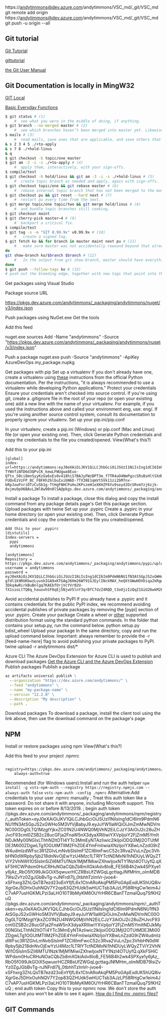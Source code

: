 https://andytimmons@dev.azure.com/andytimmons/VSC_md/_git/VSC_md
git remote add origin https://andytimmons@dev.azure.com/andytimmons/VSC_md/_git/VSC_md
git push -u origin --all

## Git tutorial

[Git Tutorial](file:///C:/Program%20Files/Git/mingw64/share/doc/git-doc/gitcore-tutorial.html)

[gittutorial](file:///C:/Program%20Files/Git/mingw64/share/doc/git-doc/gittutorial.html)

[the Git User Manual](file:///C:/Program%20Files/Git/mingw64/share/doc/git-doc/user-manual.html)
## Git Documentation is locally in MingW32

[GIT Local](file:///C:/Program%20Files/Git/mingw64/share/doc/git-doc)

[Basic Everyday Functions](file:///C:/Program%20Files/Git/mingw64/share/doc/git-doc/giteveryday.html)


```sh
$ git status # (1)
    #  see what you were in the middle of doing, if anything.
$ git branch --no-merged master # (2)
    #  see which branches haven’t been merged into master yet. Likewise for any other integration branches e.g. maint, next and pu (potential updates).
$ mailx # (3)
    #  read mails, save ones that are applicable, and save others that are not quite ready (other mail readers are available).
& s 2 3 4 5 ./+to-apply
& s 7 8 ./+hold-linus
& q
$ git checkout -b topic/one master
$ git am -3 -i -s ./+to-apply # (4)
    #  apply them, interactively, with your sign-offs.
$ compile/test
$ git checkout -b hold/linus && git am -3 -i -s ./+hold-linus # (5)
    #  create topic branch as needed and apply, again with sign-offs.
$ git checkout topic/one && git rebase master # (6)
    #  rebase internal topic branch that has not been merged to the master or exposed as a part of a stable branch.
$ git checkout pu && git reset --hard next # (7)
    #  restart pu every time from the next.
$ git merge topic/one topic/two && git merge hold/linus # (8)
    #  and bundle topic branches still cooking.
$ git checkout maint
$ git cherry-pick master~4 # (9)
    #  backport a critical fix.
$ compile/test
$ git tag -s -m "GIT 0.99.9x" v0.99.9x # (10)
    #   create a signed tag.
$ git fetch ko && for branch in master maint next pu # (11)
    #   make sure master was not accidentally rewound beyond that already pushed out.
do
git show-branch ko/$branch $branch # (12)
    #   In the output from git show-branch, master should have everything ko/master has, and next should have everything ko/next has, etc.
done
$ git push --follow-tags ko # (13)
# push out the bleeding edge, together with new tags that point into the pushed history.
```





Get packages using Visual Studio


Package source URL


https://pkgs.dev.azure.com/andytimmons/_packaging/andytimmons/nuget/v3/index.json

Push packages using NuGet.exe
Get the tools

Add this feed

nuget.exe sources Add -Name "andytimmons" -Source "https://pkgs.dev.azure.com/andytimmons/_packaging/andytimmons/nuget/v3/index.json"


Push a package
nuget.exe push -Source "andytimmons" -ApiKey AzureDevOps my_package.nupkg


Get packages with pip
Set up a virtualenv
If you don't already have one, create a virtualenv using [these](https://go.microsoft.com/fwlink/?linkid=2015235) instructions from the official Python documentation. Per the instructions, "it is always recommended to use a virtualenv while developing Python applications."
Protect your credentials
Ensure your credentials aren't checked into source control. If you're using git, create a .gitignore file in the root of your repo (or open your existing one) add a new line with the name of your virtualenv. For example, if you used the instructions above and called your environment eng, use: eng/. If you're using another source control system, consult its documentation to properly ignore your vitualenv.
Set up your pip.ini/pip.conf


In your virtualenv, create a pip.ini (Windows) or pip.conf (Mac and Linux) file (or open your existing one). Then, click Generate Python credentials and copy the credentials to the file you created/opened.
View(What's this?)

Add this to your pip.ini
```text
[global]
index-url=https://andytimmons:eyJ0eXAiOiJKV1QiLCJhbGciOiJSUzI1NiIsIng1dCI6Im9PdmN6NU1fN3AtSGpJS2xGWHo5M3VfVjBabyJ9.eyJuYW1laWQiOiJmZmMwNDVmNC00ODg0LTQ1MzgtYjkxZC01N2U4NWQ0MjVhN2EiLCJzY3AiOiJ2c28uZHJvcF93cml0ZSB2c28ucGFja2FnaW5nX3dyaXRlIiwiYXVpIjoiMzU4NTc1NmQtMDFhYy00ZDRjLWExNmQtYzYwNDJlZjM5NzlmIiwic2lkIjoiMWQ2NTgwZGQtMWY1Zi00MWJhLTgxYjgtNDY1OWMzN2EyYzcxIiwiaXNzIjoiYXBwLnZzdG9rZW4udmlzdWFsc3R1ZGlvLmNvbSIsImF1ZCI6ImFwcC52c3Rva2VuLnZpc3VhbHN0dWRpby5jb218dnNvOjEwYzU4Mzc1LTRlYTctNDMxNi1hNDUyLWQyZTViY2VhNWI1OSIsIm5iZiI6MTU1Nzk1MjExOCwiZXhwIjoxNTY1NzI4NzE4fQ.veR0m5xiFEDslM_MdGTQ8yenTiBeP_AM-TYWVfiNfD6d3QPvCK_kewLFWUgwa8Euo-QTtx_S0ci8mnSyyKzGa6xEs0v418hiS7BAJyFWzBPT3m_f7TR4uO4NmPgzcSRsBsHltSXdUSQ5FHBGEpS1fRUd0YEtJLeSTEVifZSDL1QkyArxtzg20zIZ6c2TjR-FUQvEzVzFP_BC_FBFKh2blbuIxibN6D-7TX38E1qmVtSVk11zi2bM7nx-bRpJxwFnriOTzCu5b1g-TtHgFNHCPuHuJKPszeH1eXKHZF6Yu9seydJDcSRvmYzj6zjk-0xjmu9p96BAvL2Wl8w90n0lSA@pkgs.dev.azure.com/andytimmons/_packaging/andytimmons/pypi/simple/
```


Install a package
To install a package, close this dialog and copy the install command from any package details page's Get this package section.
Upload packages with twine
Set up your .pypirc
Create a .pypirc in your home directory (or open your existing one). Then, click Generate Python credentials and copy the credentials to the file you created/opened.

```text
Add this to your .pypirc
[distutils]
Index-servers =
  pypi
  andytimmons

[andytimmons]
Repository = https://pkgs.dev.azure.com/andytimmons/_packaging/andytimmons/pypi/upload
username = andytimmons
password = eyJ0eXAiOiJKV1QiLCJhbGciOiJSUzI1NiIsIng1dCI6Im9PdmN6NU1fN3AtSGpJS2xGWHo5M3VfVjBabyJ9.eyJuYW1laWQiOiJmZmMwNDVmNC00ODg0LTQ1MzgtYjkxZC01N2U4NWQ0MjVhN2EiLCJzY3AiOiJ2c28uZHJvcF93cml0ZSB2c28ucGFja2FnaW5nX3dyaXRlIiwiYXVpIjoiM2U0Mjg2ZTAtM2Q3Yi00ZmExLWI4ZmItNzQ0NjVlYWIyYTVlIiwic2lkIjoiMjFjMDMwOWMtZTlmMy00ZTFjLWE0NmItN2IzNjFjMjFlOWIyIiwiaXNzIjoiYXBwLnZzdG9rZW4udmlzdWFsc3R1ZGlvLmNvbSIsImF1ZCI6ImFwcC52c3Rva2VuLnZpc3VhbHN0dWRpby5jb218dnNvOjEwYzU4Mzc1LTRlYTctNDMxNi1hNDUyLWQyZTViY2VhNWI1OSIsIm5iZiI6MTU1Nzk1MjE1NiwiZXhwIjoxNTY1NzI4NzU2fQ.JAouLYoPHs9CF0z4DPbEVOwhQYtV2w1I-gfdl1k9RUKbwzLuvokIGA9xKTGAgJ6Hm26WT91GJEylINckMAX_heQXtGWwHOVDiqa2kRgwDVuI_w_iMlTgnZdNHrb5Kmbnmp4p5jEDUuX1TExqzu06DIdavtvo8tDPlYpxtNYoY-3Dkq4wRirkBuBnlgq7KAEbfOrjVcYVr02U-fX1szoLtTQ8q_hauoxhSF8qEjSNjwV5lnY3qrBfC7dzZ4RQD_t3oOjzIzQqZ1GiU26wkM2FMVKzCjVcQ2NHXzCjAeEP_wJqwP3KihLI90_9OePL_XCnfyJIfttb97gNrSZCDNnzFg
```

Avoid accidental publishes to PyPI
If you already have a .pypirc and it contains credentials for the public PyPI index, we recommend avoiding accidental publishes of private packages by removing the [pypi] section of your .pypirc.
Create your package
Create a wheel or [other](https://go.microsoft.com/fwlink/?linkid=2015238) supported distribution format using the standard python commands. In the folder that contains your setup.py, run the command below.
python setup.py bdist_wheel
Upload your package
In the same directory, copy and run the upload command below. Important: always remember to provide the -r [feed-name-here] flag to avoid publishing your private packages to PyPI.
twine upload -r andytimmons dist/*


Azure CLI
The Azure DevOps Extension for Azure CLI is used to publish and download packages
[Get the Azure CLI and the Azure DevOps Extension](https://go.microsoft.com/fwlink/?linkid=2090408)
Publish packages
Publish a package

```cmd
az artifacts universal publish \
  --organization "https://dev.azure.com/andytimmons/" \
  --feed "andytimmons" \
  --name "my-package-name" \
  --version "12.2.0" \
  --description "My description" \
  --path .
```

Download packages
To download a package, install the client tool using the link above, then use the download command on the package's page

## NPM

Install or restore packages using npm
View(What's this?)

Add this feed to your project .npmrc

        registry=https://pkgs.dev.azure.com/andytimmons/_packaging/andytimmons/npm/registry/
        always-auth=true
Recommended (for Windows users):Install and run the auth helper
`npm install -g vsts-npm-auth --registry https://registry.npmjs.com --always-auth false`
`vsts-npm-auth -config .npmrc`
Alternative:Add credentials to your user .npmrc manually
; Treat this auth token like a password. Do not share it with anyone, including Microsoft support. This token expires on or before 8/13/2019.
; begin auth token
//pkgs.dev.azure.com/andytimmons/_packaging/andytimmons/npm/registry/:_authToken=eyJ0eXAiOiJKV1QiLCJhbGciOiJSUzI1NiIsIng1dCI6Im9PdmN6NU1fN3AtSGpJS2xGWHo5M3VfVjBabyJ9.eyJuYW1laWQiOiJmZmMwNDVmNC00ODg0LTQ1MzgtYjkxZC01N2U4NWQ0MjVhN2EiLCJzY3AiOiJ2c28uZHJvcF93cml0ZSB2c28ucGFja2FnaW5nX3dyaXRlIiwiYXVpIjoiY2FjZmM5YmItNDJkMy00NGIxLThhN2ItOTI4YTc3MmEyNTAzIiwic2lkIjoiODQ3MjI2OTUtMDE3Mi00ZDgwLTg1OGUtMTllM2FhZGE4YmFmIiwiaXNzIjoiYXBwLnZzdG9rZW4udmlzdWFsc3R1ZGlvLmNvbSIsImF1ZCI6ImFwcC52c3Rva2VuLnZpc3VhbHN0dWRpby5jb218dnNvOjEwYzU4Mzc1LTRlYTctNDMxNi1hNDUyLWQyZTViY2VhNWI1OSIsIm5iZiI6MTU1Nzk1MjM1MiwiZXhwIjoxNTY1NzI4OTUyfQ.qXkF5HlCWPdxm0HuCRHuNOaCQbZb8mXGkiAdv8IoB_FE56B4h2wk4SPXye1y6jAz_RbO5fO99JkGOiX5qwuxrHCZRBsUfZWGqLgcttagJNfMHm_olmMDB79lsiZvYz0ZgJGbBvTg-nJNFrdI7lj_0tbhhTzImVr-jvoe4-xSFhxrg3ZhLQsTB7ezd23oEnYfjfL6x1CtnARoAkqPM5PoGApExdUK5hUQ8ivXgrGeJ5DHxOuhNQV7Y2op83QZHUdk5wHUCTsb3AJzLP58RHgCw1eim4JC7vAP7usHGKMLPzi3aLHO10T9bMyKM6OUYrHR6CBanTTzmaIQuq7SfKH2uQ
//pkgs.dev.azure.com/andytimmons/_packaging/andytimmons/npm/:_authToken=eyJ0eXAiOiJKV1QiLCJhbGciOiJSUzI1NiIsIng1dCI6Im9PdmN6NU1fN3AtSGpJS2xGWHo5M3VfVjBabyJ9.eyJuYW1laWQiOiJmZmMwNDVmNC00ODg0LTQ1MzgtYjkxZC01N2U4NWQ0MjVhN2EiLCJzY3AiOiJ2c28uZHJvcF93cml0ZSB2c28ucGFja2FnaW5nX3dyaXRlIiwiYXVpIjoiY2FjZmM5YmItNDJkMy00NGIxLThhN2ItOTI4YTc3MmEyNTAzIiwic2lkIjoiODQ3MjI2OTUtMDE3Mi00ZDgwLTg1OGUtMTllM2FhZGE4YmFmIiwiaXNzIjoiYXBwLnZzdG9rZW4udmlzdWFsc3R1ZGlvLmNvbSIsImF1ZCI6ImFwcC52c3Rva2VuLnZpc3VhbHN0dWRpby5jb218dnNvOjEwYzU4Mzc1LTRlYTctNDMxNi1hNDUyLWQyZTViY2VhNWI1OSIsIm5iZiI6MTU1Nzk1MjM1MiwiZXhwIjoxNTY1NzI4OTUyfQ.qXkF5HlCWPdxm0HuCRHuNOaCQbZb8mXGkiAdv8IoB_FE56B4h2wk4SPXye1y6jAz_RbO5fO99JkGOiX5qwuxrHCZRBsUfZWGqLgcttagJNfMHm_olmMDB79lsiZvYz0ZgJGbBvTg-nJNFrdI7lj_0tbhhTzImVr-jvoe4-xSFhxrg3ZhLQsTB7ezd23oEnYfjfL6x1CtnARoAkqPM5PoGApExdUK5hUQ8ivXgrGeJ5DHxOuhNQV7Y2op83QZHUdk5wHUCTsb3AJzLP58RHgCw1eim4JC7vAP7usHGKMLPzi3aLHO10T9bMyKM6OUYrHR6CBanTTzmaIQuq7SfKH2uQ
; end auth token
Copy this to your npmrc now. We don't store the auth token and you won't be able to see it again.
[How do I find my .npmrc files?](https://go.microsoft.com/fwlink/?linkid=823700)


## GIT Commands
